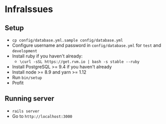 # InfraIssues

## Setup

- `cp config/database.yml.sample config/database.yml`
- Configure username and password in `config/database.yml` for `test` and `development`
- Install ruby if you haven't already:
  - `\curl -sSL https://get.rvm.io | bash -s stable --ruby`
- Install PostgreSQL >= 9.4 if you haven't already
- Install node >= 8.9 and yarn >= 1.12
- Run `bin/setup`
- Profit

## Running server

- `rails server`
- Go to `http://localhost:3000`

